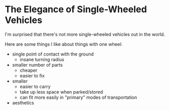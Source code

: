 
# The Elegance of Single-Wheeled Vehicles

I'm surprised that there's not more single-wheeled vehicles out in the world.

Here are some things I like about things with one wheel:
- single point of contact with the ground
  - insane turning radius
- smaller number of parts
  - cheaper
  - easier to fix
- smaller
  - easier to carry
  - take up less space when parked/stored
  - can fit more easily in "primary" modes of transportation
- aesthetics
